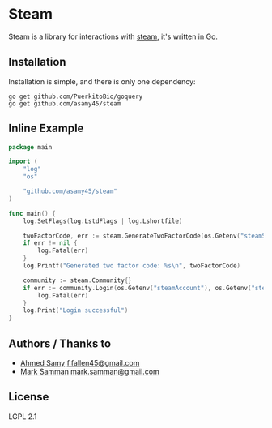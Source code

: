 # Steam

Steam is a library for interactions with [steam](https://steamcommunity.com), it's written in Go.

## Installation

Installation is simple, and there is only one dependency:

```
go get github.com/PuerkitoBio/goquery
go get github.com/asamy45/steam
```

## Inline Example

```go
package main

import (
	"log"
	"os"

	"github.com/asamy45/steam"
)

func main() {
	log.SetFlags(log.LstdFlags | log.Lshortfile)

	twoFactorCode, err := steam.GenerateTwoFactorCode(os.Getenv("steamSharedSecret"))
	if err != nil {
		log.Fatal(err)
	}
	log.Printf("Generated two factor code: %s\n", twoFactorCode)

	community := steam.Community{}
	if err := community.Login(os.Getenv("steamAccount"), os.Getenv("steamPassword"), twoFactorCode); err != nil {
		log.Fatal(err)
	}
	log.Print("Login successful")
}
```

## Authors / Thanks to

- [Ahmed Samy](https://github.com/asamy45) <f.fallen45@gmail.com>
- [Mark Samman](https://github.com/marksamman) <mark.samman@gmail.com>

## License

LGPL 2.1
